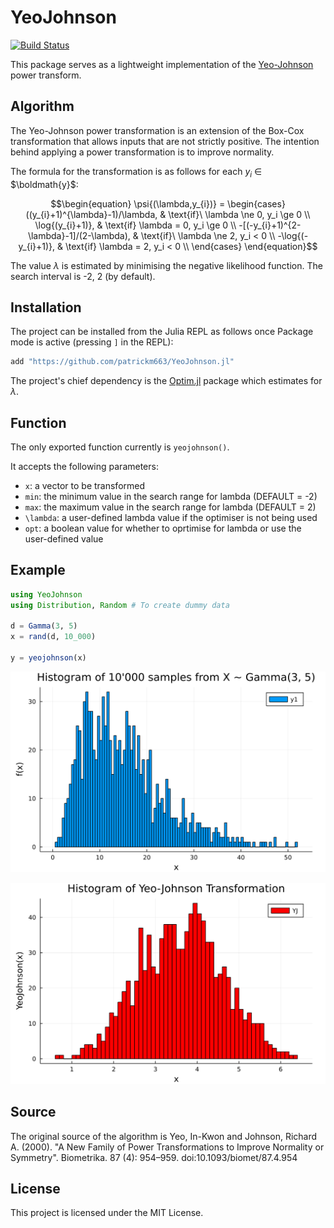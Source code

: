 # YeoJohnson

[![Build Status](https://github.com/patrickm663/YeoJohnson.jl/actions/workflows/CI.yml/badge.svg?branch=main)](https://github.com/patrickm663/YeoJohnson.jl/actions/workflows/CI.yml?query=branch%3Amain)

This package serves as a lightweight implementation of the [Yeo-Johnson](https://en.wikipedia.org/wiki/Power_transform#Yeo%E2%80%93Johnson_transformation) power transform.

## Algorithm
The Yeo-Johnson power transformation is an extension of the Box-Cox transformation that allows inputs that are not strictly positive. The intention behind applying a power transformation is to improve normality.

The formula for the transformation is as follows for each $y_{i}$ $\in$ $\boldmath{y}$:

$$\begin{equation}
\psi{(\lambda,y_{i})} =
    \begin{cases}
      ((y_{i}+1)^{\lambda}-1)/\lambda, & \text{if}\ \lambda \ne 0, y_i \ge 0 \\
      \log{(y_{i}+1)}, & \text{if} \lambda = 0, y_i \ge 0 \\
      -[(-y_{i}+1)^{2-\lambda}-1]/(2-\lambda), & \text{if}\ \lambda \ne 2, y_i < 0 \\
      -\log{(-y_{i}+1)}, & \text{if} \lambda = 2, y_i < 0 \\
    \end{cases}
    \end{equation}$$

The value $\lambda$ is estimated by minimising the negative likelihood function. The search interval is -2, 2 (by default).

## Installation
The project can be installed from the Julia REPL as follows once Package mode is active (pressing `]` in the REPL):
```julia
add "https://github.com/patrickm663/YeoJohnson.jl"
```
The project's chief dependency is the [Optim.jl](https://github.com/JuliaNLSolvers/Optim.jl) package which estimates for $\lambda$.

## Function
The only exported function currently is `yeojohnson()`.

It accepts the following parameters:
- `x`: a vector to be transformed
- `min`: the minimum value in the search range for lambda (DEFAULT = -2)
- `max`: the maximum value in the search range for lambda (DEFAULT = 2)
- `\lambda`: a user-defined lambda value if the optimiser is not being used
- `opt`: a boolean value for whether to oprtimise for lambda or use the user-defined value

## Example

```julia
using YeoJohnson
using Distribution, Random # To create dummy data

d = Gamma(3, 5)
x = rand(d, 10_000)

y = yeojohnson(x)
```
![Untransformed Gamma](/images/untransformed_gamma.png)

![Transformed Gamma](/images/transformed_gamma.png)

## Source
The original source of the algorithm is Yeo, In-Kwon and Johnson, Richard A. (2000). "A New Family of Power Transformations to Improve Normality or Symmetry". Biometrika. 87 (4): 954–959. doi:10.1093/biomet/87.4.954

## License
This project is licensed under the MIT License.
